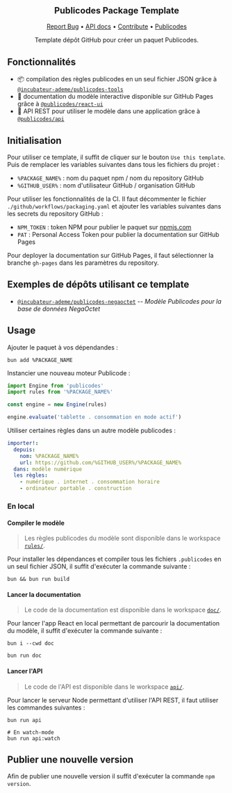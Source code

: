 <div align="center">
  <h3 align="center">
	<big>Publicodes Package Template</big>
  </h3>
  <p align="center">
   <a href="https://github.com/incubateur-ademe/publicodes-model-template/issues">Report Bug</a>
   •
   <a href="https://incubateur-ademe.github.io/publicodes-model-template/">API docs</a>
   •
   <a href="https://github.com/incubateur-ademe/publicodes-model-template/blob/master/CONTRIBUTING.md">Contribute</a>
   •
   <a href="https://publi.codes">Publicodes</a>
  </p>

Template dépôt GitHub pour créer un paquet Publicodes.

</div>

## Fonctionnalités

- 📦 compilation des règles publicodes en un seul fichier JSON grâce à
[`@incubateur-ademe/publicodes-tools`](https://github.com/incubateur-ademe/publicodes-tools)
- 📖 documentation du modèle interactive disponible sur GitHub Pages grâce à
[`@publicodes/react-ui`](https://publi.codes/docs/api/react-ui)
- 🚀 API REST pour utiliser le modèle dans une application grâce à
[`@publicodes/api`](https://publi.codes/docs/api/api-rest)

## Initialisation

Pour utiliser ce template, il suffit de cliquer sur le bouton `Use this
template`. Puis de remplacer les variables suivantes dans tous les fichiers du
projet :

- `%PACKAGE_NAME%` : nom du paquet npm / nom du repository GitHub
- `%GITHUB_USER%` : nom d'utilisateur GitHub / organisation GitHub

Pour utiliser les fonctionnalités de la CI. Il faut décommenter le fichier
`./github/workflows/packaging.yaml` et ajouter les variables suivantes dans les
secrets du repository GitHub :

- `NPM_TOKEN` : token NPM pour publier le paquet sur [npmjs.com](https://npmjs.com)
- `PAT` : Personal Access Token pour publier la documentation sur GitHub Pages

Pour deployer la documentation sur GitHub Pages, il faut sélectionner la
branche `gh-pages` dans les paramètres du repository.

## Exemples de dépôts utilisant ce template

- [`@incubateur-ademe/publicodes-negaoctet`](https://github.com/incubateur-ademe/publicodes-negaoctet) --
_Modèle Publicodes pour la base de données NegaOctet_

## Usage 

Ajouter le paquet à vos dépendandes : 
```
bun add %PACKAGE_NAME
```

Instancier une nouveau moteur Publicode :
```typescript
import Engine from 'publicodes'
import rules from '%PACKAGE_NAME%'

const engine = new Engine(rules)

engine.evaluate('tablette . consommation en mode actif')
```

Utiliser certaines règles dans un autre modèle publicodes :
```yaml
importer!:
  depuis:
    nom: %PACKAGE_NAME% 
    url: https://github.com/%GITHUB_USER%/%PACKAGE_NAME%
  dans: modèle numérique
  les règles:
    - numérique . internet . consommation horaire 
    - ordinateur portable . construction
```

### En local

#### Compiler le modèle

> Les règles publicodes du modèle sont disponible dans le workspace
> [`rules/`](https://github.com/%GITHUB_USER%/%PACKAGE_NAME%/tree/main/rules).

Pour installer les dépendances et compiler tous les fichiers `.publicodes` en
un seul fichier JSON, il suffit d'exécuter la commande suivante : 

```
bun && bun run build
```

#### Lancer la documentation

> Le code de la documentation est disponible dans le workspace
> [`doc/`](https://github.com/%GITHUB_USER%/%PACKAGE_NAME%/tree/main/doc).

Pour lancer l'app React en local permettant de parcourir la documentation du
modèle, il suffit d'exécuter la commande suivante :

```
bun i --cwd doc

bun run doc
```

#### Lancer l'API

> Le code de l'API est disponible dans le workspace
> [`api/`](https://github.com/%GITHUB_USER%/%PACKAGE_NAME%/tree/main/api).

Pour lancer le serveur Node permettant d'utiliser l'API REST, il faut utiliser les commandes
suivantes : 

```
bun run api

# En watch-mode
bun run api:watch
```

## Publier une nouvelle version

Afin de publier une nouvelle version il suffit d'exécuter la commande `npm
version`.
